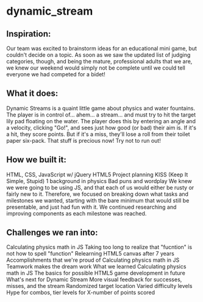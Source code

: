 # dynamic_stream
## Inspiration: 
Our team was excited to brainstorm ideas for an educational mini game, but couldn't decide on a topic. As soon as we saw the updated list of judging categories, though, and being the mature, professional adults that we are, we knew our weekend would simply not be complete until we could tell everyone we had competed for a bidet!

## What it does: 
Dynamic Streams is a quaint little game about physics and water fountains. The player is in control of... ahem... a stream... and must try to hit the target lily pad floating on the water. The player does this by entering an angle and a velocity, clicking "Go!", and sees just how good (or bad) their aim is. If it's a hit, they score points. But if it's a miss, they'll lose a roll from their toilet paper six-pack. That stuff is precious now! Try not to run out!

## How we built it:
HTML, CSS, JavaScript w/ jQuery
HTML5
Project planning
KISS (Keep It Simple, Stupid)
1 background in physics
Bad puns and wordplay
We knew we were going to be using JS, and that each of us would either be rusty or fairly new to it. Therefore, we focused on breaking down what tasks and milestones we wanted, starting with the bare minimum that would still be presentable, and just had fun with it. We continued researching and improving components as each milestone was reached.

## Challenges we ran into:
Calculating physics math in JS
Taking too long to realize that "fucntion" is not how to spell "function"
Relearning HTML5 canvas after 7 years
Accomplishments that we're proud of
Calculating physics math in JS
Teamwork makes the dream work
What we learned
Calculating physics math in JS
The basics for possible HTML5 game development in future
What's next for Dynamic Stream
More visual feedback for successes, misses, and the stream
Randomized target location
Varied difficulty levels
Hype for combos, tier levels for X-number of points scored
